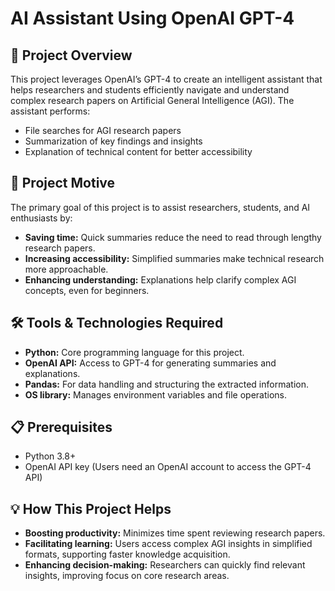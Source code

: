 <!DOCTYPE html>
<html lang="en">
<head>
  <meta charset="UTF-8">
  <meta name="viewport" content="width=device-width, initial-scale=1.0">
</head>
<body>

  <h1>AI Assistant Using OpenAI GPT-4</h1>

  <div class="section">
    <h2>🚀 Project Overview</h2>
    <p>This project leverages OpenAI’s GPT-4 to create an intelligent assistant that helps researchers and students efficiently navigate and understand complex research papers on Artificial General Intelligence (AGI). The assistant performs:</p>
    <ul>
      <li>File searches for AGI research papers</li>
      <li>Summarization of key findings and insights</li>
      <li>Explanation of technical content for better accessibility</li>
    </ul>
  </div>

  <div class="section">
    <h2>🎯 Project Motive</h2>
    <p>The primary goal of this project is to assist researchers, students, and AI enthusiasts by:</p>
    <ul>
      <li><strong>Saving time:</strong> Quick summaries reduce the need to read through lengthy research papers.</li>
      <li><strong>Increasing accessibility:</strong> Simplified summaries make technical research more approachable.</li>
      <li><strong>Enhancing understanding:</strong> Explanations help clarify complex AGI concepts, even for beginners.</li>
    </ul>
  </div>

  <div class="section">
    <h2>🛠️ Tools & Technologies Required</h2>
    <ul>
      <li><strong>Python:</strong> Core programming language for this project.</li>
      <li><strong>OpenAI API:</strong> Access to GPT-4 for generating summaries and explanations.</li>
      <li><strong>Pandas:</strong> For data handling and structuring the extracted information.</li>
      <li><strong>OS library:</strong> Manages environment variables and file operations.</li>
    </ul>
  </div>

  <div class="section">
    <h2>📋 Prerequisites</h2>
    <ul>
      <li>Python 3.8+</li>
      <li>OpenAI API key (Users need an OpenAI account to access the GPT-4 API)</li>
    </ul>
  </div>


  <div class="section">
    <h2>💡 How This Project Helps</h2>
    <ul>
      <li><strong>Boosting productivity:</strong> Minimizes time spent reviewing research papers.</li>
      <li><strong>Facilitating learning:</strong> Users access complex AGI insights in simplified formats, supporting faster knowledge acquisition.</li>
      <li><strong>Enhancing decision-making:</strong> Researchers can quickly find relevant insights, improving focus on core research areas.</li>
    </ul>
  </div>
</body>
</html>
